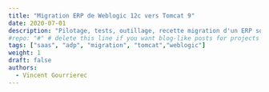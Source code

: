 ```yaml
---
title: "Migration ERP de Weblogic 12c vers Tomcat 9"
date: 2020-07-01
description: "Pilotage, tests, outillage, recette migration d'un ERP sous Weblogic vers Tomcat 9"
#repo: "#" # delete this line if you want blog-like posts for projects
tags: ["saas", "adp", "migration", "tomcat","weblogic"]
weight: 1
draft: false
authors:
  - Vincent Gourrierec
---
```

